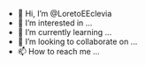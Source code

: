 - 👋 Hi, I’m @LoretoEEclevia
- 👀 I’m interested in ...
- 🌱 I’m currently learning ...
- 💞️ I’m looking to collaborate on ...
- 📫 How to reach me ...

<!---
LoretoEEclevia/LoretoEEclevia is a ✨ special ✨ repository because its `README.md` (this file) appears on your GitHub profile.
You can click the Preview link to take a look at your changes.
--->
